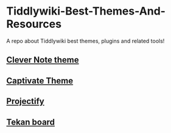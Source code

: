 # Tiddlywiki-Best-Themes-And-Resources
A repo about Tiddlywiki best themes, plugins and related tools!

## [Clever Note theme](/clevernote/)
## [Captivate Theme](/captivate/)
## [Projectify](/projectify/)
## [Tekan board](/tekan/)
